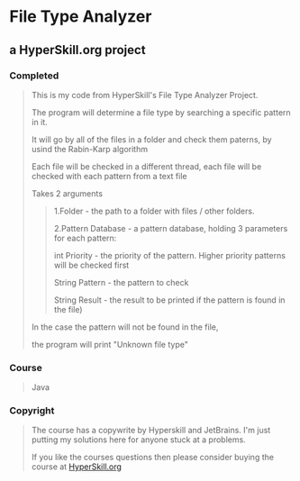 # File Type Analyzer #
## a HyperSkill.org project ##
### Completed ###

> This is my code from HyperSkill's File Type Analyzer Project.
>
>
> The program will determine a file type by searching a specific pattern in it.
>
> It will go by all of the files in a folder and check them paterns, by usind the Rabin-Karp algorithm
>
>
> Each file will be checked in a different thread, each file will be checked with each pattern from a text file
>
> Takes 2 arguments
>
>> 1.Folder - the path to a folder with files / other folders.
>>
>> 2.Pattern Database - a pattern database, holding 3 parameters for each pattern:
>>
>>
>> int Priority - the priority of the pattern. Higher priority patterns will be checked first
>>
>> String Pattern - the pattern to check
>>
>> String Result - the result to be printed if the pattern is found in the file)
>
> In the case the pattern will not be found in the file,
>
> the program will print "Unknown file type"


### Course ###

> Java

### Copyright ###

> The course has a copywrite by Hyperskill and JetBrains. I'm just putting my solutions here for anyone stuck at a problems.
>
> If you like the courses questions then please consider buying the course at [HyperSkill.org](https://hyperskill.org/)

